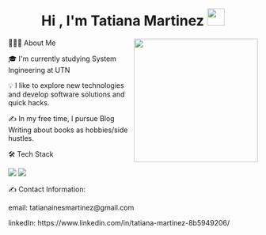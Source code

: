 <h1 align="center">Hi , I'm Tatiana Martinez <img src="https://media.giphy.com/media/hvRJCLFzcasrR4ia7z/giphy.gif" width="35"></h1>


<picture> <img align="right" src="https://github.com/7oSkaaa/7oSkaaa/blob/main/Images/Right_Side.gif?raw=true" width = 250px></picture>  

👨🏻‍💻  About Me
<p> 
🎓  I'm currently studying System Ingineering at UTN
</p>
</p>
💡  I like to explore new technologies and develop software solutions and quick hacks.
</p>
✍️  In my free time, I pursue Blog Writing about books as hobbies/side hustles.
</p>

🛠  Tech Stack
</p>
<img src = https://img.shields.io/badge/c++-%2300599C.svg?style=for-the-badge&logo=c%2B%2B&logoColor=white>
<img src = https://img.shields.io/badge/python-3670A0?style=for-the-badge&logo=python&logoColor=ffdd54>
</p>

✍️ Contact Information:
</p>
email: tatianainesmartinez@gmail.com
</p>
linkedIn: https://www.linkedin.com/in/tatiana-martinez-8b5949206/



<!-- cosas para mas tarde
logo de go:
![Go](https://img.shields.io/badge/go-%2300ADD8.svg?style=for-the-badge&logo=go&logoColor=white)
logo de c: 
![C](https://img.shields.io/badge/c-%2300599C.svg?style=for-the-badge&logo=c&logoColor=white)
![Java](https://img.shields.io/badge/java-%23ED8B00.svg?style=for-the-badge&logo=openjdk&logoColor=white)
![JavaScript](https://img.shields.io/badge/javascript-%23323330.svg?style=for-the-badge&logo=javascript&logoColor=%23F7DF1E)
![PowerShell](https://img.shields.io/badge/PowerShell-%235391FE.svg?style=for-the-badge&logo=powershell&logoColor=white)

si quiero agregar una red social <a href= "link a la red social">

logos aca https://github.com/Ileriayo/markdown-badges/blob/master/README.md
